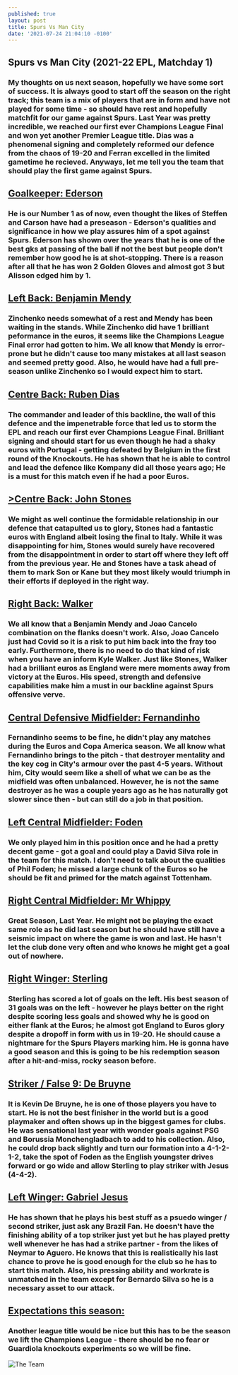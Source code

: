 ```yaml
---
published: true
layout: post
title: Spurs Vs Man City
date: '2021-07-24 21:04:10 -0100'
---
```

## Spurs vs Man City (2021-22 EPL, Matchday 1)

### My thoughts on us next season, hopefully we have some sort of success. It is always good to start off the season on the right track; this team is a mix of players that are in form and have not played for some time - so should have rest and hopefully matchfit for our game against Spurs. Last Year was pretty incredible, we reached our first ever Champions League Final and won yet another Premier League title. Dias was a phenomenal signing and completely reformed our defence from the chaos of 19-20 and Ferran excelled in the limited gametime he recieved. Anyways, let me tell you the team that should play the first game against Spurs. 

## <u>Goalkeeper: Ederson</u>

### He is our Number 1 as of now, even thought the likes of Steffen and Carson have had a preseason - Ederson's qualities and significance in how we play assures him of a spot against Spurs. Ederson has shown over the years that he is one of the best gks at passing of the ball if not the best but people don't remember how good he is at shot-stopping. There is a reason after all that he has won 2 Golden Gloves and almost got 3 but Alisson edged him by 1.

## <u>Left Back: Benjamin Mendy</u>

### Zinchenko needs somewhat of a rest and Mendy has been waiting in the stands. While Zinchenko did have 1 brilliant peformance in the euros, it seems like the Champions League Final error had gotten to him. We all know that Mendy is error-prone but he didn't cause too many mistakes at all last season and seemed pretty good. Also, he would have had a full pre-season unlike Zinchenko so I would expect him to start.

## <u>Centre Back: Ruben Dias</u>

### The commander and leader of this backline, the wall of this defence and the impenetrable force that led us to storm the EPL and reach our first ever Champions League Final. Brilliant signing and should start for us even though he had a shaky euros with Portugal - getting defeated by Belgium in the first round of the Knockouts. He has shown that he is able to control and lead the defence like Kompany did all those years ago; He is a must for this match even if he had a poor Euros.

## <u>>Centre Back: John Stones</u>

### We might as well continue the formidable relationship in our defence that catapulted us to glory, Stones had a fantastic euros with England albeit losing the final to Italy. While it was disappointing for him, Stones would surely have recovered from the disappointment in order to start off where they left off from the previous year. He and Stones have a task ahead of them to mark Son or Kane but they most likely would triumph in their efforts if deployed in the right way.

## <u>Right Back: Walker</u>

### We all know that a Benjamin Mendy and Joao Cancelo combination on the flanks doesn't work. Also, Joao Cancelo just had Covid so it is a risk to put him back into the fray too early. Furthermore, there is no need to do that kind of risk when you have an inform Kyle Walker. Just like Stones, Walker had a brilliant euros as England were mere moments away from victory at the Euros. His speed, strength and defensive capabilities make him a must in our backline against Spurs offensive verve.

## <u>Central Defensive Midfielder: Fernandinho</u>

### Fernandinho seems to be fine, he didn't play any matches during the Euros and Copa America season. We all know what Fernandinho brings to the pitch - that destroyer mentality and the key cog in City's armour over the past 4-5 years. Without him, City would seem like a shell of what we can be as the midfield was often unbalanced. However, he is not the same destroyer as he was a couple years ago as he has naturally got slower since then - but can still do a job in that position.

## <u>Left Central Midfielder: Foden</u>

### We only played him in this position once and he had a pretty decent game - got a goal and could play a David Silva role in the team for this match. I don't need to talk about the qualities of Phil Foden; he missed a large chunk of the Euros so he should be fit and primed for the match against Tottenham.

## <u>Right Central Midfielder: Mr Whippy</u>

### Great Season, Last Year. He might not be playing the exact same role as he did last season but he should have still have a seismic impact on where the game is won and last. He hasn't let the club done very often and who knows he might get a goal out of nowhere.

## <u>Right Winger: Sterling</u>

### Sterling has scored a lot of goals on the left. His best season of 31 goals was on the left - however he plays better on the right despite scoring less goals and showed why he is good on either flank at the Euros; he almost got England to Euros glory despite a dropoff in form with us in 19-20. He should cause a nightmare for the Spurs Players marking him. He is gonna have a good season and this is going to be his redemption season after a hit-and-miss, rocky season before.

## <u>Striker / False 9: De Bruyne</u>

### It is Kevin De Bruyne, he is one of those players you have to start. He is not the best finisher in the world but is a good playmaker and often shows up in the biggest games for clubs. He was sensational last year with wonder goals against PSG and Borussia Monchengladbach to add to his collection. Also, he could drop back slightly and turn our formation into a 4-1-2-1-2, take the spot of Foden as the English youngster drives forward or go wide and allow Sterling to play striker with Jesus (4-4-2).

## <u>Left Winger: Gabriel Jesus</u>

### He has shown that he plays his best stuff as a psuedo winger / second striker, just ask any Brazil Fan. He doesn't have the finishing ability of a top striker just yet but he has played pretty well whenever he has had a strike partner - from the likes of Neymar to Aguero. He knows that this is realistically his last chance to prove he is good enough for the club so he has to start this match. Also, his pressing ability and workrate is unmatched in the team except for Bernardo Silva so he is a necessary asset to our attack.

## <u>Expectations this season:</u>

### Another league title would be nice but this has to be the season we lift the Champions League - there should be no fear or Guardiola knockouts experiments so we will be fine.

![The Team](https://media.discordapp.net/attachments/828576274544459807/868582114327674940/LINEUP111627156535228.png?width=721&height=406)
